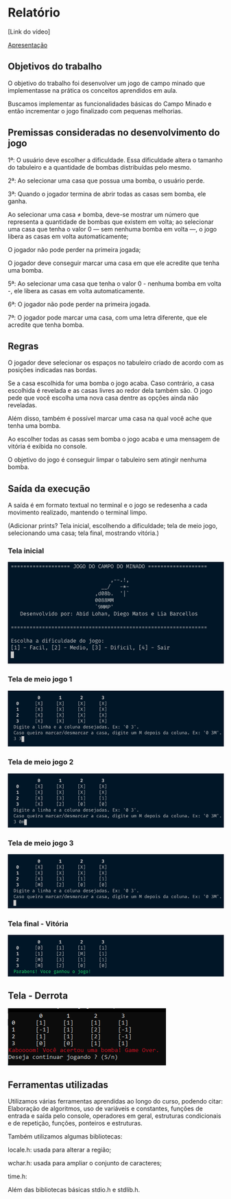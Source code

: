 # Relatório

[Link do vídeo]

[Apresentação](https://docs.google.com/presentation/d/1kPYTy1gmCrNahnZGKLKzQmf1kQleZbtqqvQgXkV9lOw/edit?usp=sharing)

## Objetivos do trabalho

O objetivo do trabalho foi desenvolver um jogo de campo minado que implementasse na prática os conceitos aprendidos em aula.

Buscamos implementar as funcionalidades básicas do Campo Minado e então incrementar o jogo finalizado com pequenas melhorias.

## Premissas consideradas no desenvolvimento do jogo

1ª: O usuário deve escolher a dificuldade. Essa dificuldade altera o tamanho do tabuleiro e a quantidade de bombas distribuídas pelo mesmo.

2ª: Ao selecionar uma casa que possua uma bomba, o usuário perde.

3ª: Quando o jogador termina de abrir todas as casas sem bomba, ele ganha.

Ao selecionar uma casa ≠ bomba, deve-se mostrar um número que representa a quantidade de bombas que existem em volta; ao selecionar uma casa que tenha o valor 0 — sem nenhuma bomba em volta —, o jogo libera as casas em volta automaticamente;

O jogador não pode perder na primeira jogada;

O jogador deve conseguir marcar uma casa em que ele acredite que tenha uma bomba.

5ª: Ao selecionar uma casa que tenha o valor 0 - nenhuma bomba em volta -, ele libera as casas em volta automaticamente.

6ª: O jogador não pode perder na primeira jogada.

7ª: O jogador pode marcar uma casa, com uma letra diferente, que ele acredite que tenha bomba.

## Regras

O jogador deve selecionar os espaços no tabuleiro criado de acordo com as posições indicadas nas bordas.

Se a casa escolhida for uma bomba o jogo acaba. Caso contrário, a casa escolhida é revelada e as casas livres ao redor dela também são. O jogo pede que você escolha uma nova casa dentre as opções ainda não reveladas.

Além disso, também é possível marcar uma casa na qual você ache que tenha uma bomba.

Ao escolher todas as casas sem bomba o jogo acaba e uma mensagem de vitória é exibida no console.

O objetivo do jogo é conseguir limpar o tabuleiro sem atingir nenhuma bomba.

## Saída da execução

A saída é em formato textual no terminal e o jogo se redesenha a cada movimento realizado, mantendo o terminal limpo.

(Adicionar prints? Tela inicial, escolhendo a dificuldade; tela de meio jogo, selecionando uma casa; tela final, mostrando vitória.)

### Tela inicial

![Tela Inicial](https://github.com/Trabalho-Comp1/campo-minado-2021/blob/master/images/tela-inicial.png)

### Tela de meio jogo 1

![Tela de Meio de Jogo 1](https://github.com/Trabalho-Comp1/campo-minado-2021/blob/master/images/tela-meio-jogo-1.png)

### Tela de meio jogo 2

![Tela de Meio de Jogo 2](https://github.com/Trabalho-Comp1/campo-minado-2021/blob/master/images/tela-meio-jogo-2.png)

### Tela de meio jogo 3

![Tela de Meio de Jogo 3](https://github.com/Trabalho-Comp1/campo-minado-2021/blob/master/images/tela-meio-jogo-3.png)

### Tela final - Vitória

![Tela Final - Vitória](https://github.com/Trabalho-Comp1/campo-minado-2021/blob/master/images/tela-vitoria.png)

## Tela - Derrota

![Tela - Derrota](https://github.com/Trabalho-Comp1/campo-minado-2021/blob/master/images/tela-derrota.png)

## Ferramentas utilizadas

Utilizamos várias ferramentas aprendidas ao longo do curso, podendo citar: Elaboração de algoritmos, uso de variáveis e constantes, funções de entrada e saída pelo console, operadores em geral, estruturas condicionais e de repetição, funções, ponteiros e estruturas.

Também utilizamos algumas bibliotecas:

locale.h: usada para alterar a região;

wchar.h: usada para ampliar o conjunto de caracteres;

time.h: 

Além das bibliotecas básicas stdio.h e stdlib.h.